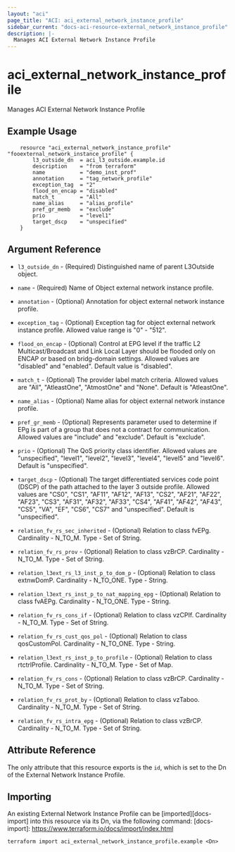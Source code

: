 ```yaml
---
layout: "aci"
page_title: "ACI: aci_external_network_instance_profile"
sidebar_current: "docs-aci-resource-external_network_instance_profile"
description: |-
  Manages ACI External Network Instance Profile
---
```


# aci_external_network_instance_profile

Manages ACI External Network Instance Profile

## Example Usage

```hcl
	resource "aci_external_network_instance_profile" "fooexternal_network_instance_profile" {
		l3_outside_dn  = aci_l3_outside.example.id
		description    = "from terraform"
		name           = "demo_inst_prof"
		annotation     = "tag_network_profile"
		exception_tag  = "2"
		flood_on_encap = "disabled"
		match_t        = "All"
		name_alias     = "alias_profile"
		pref_gr_memb   = "exclude"
		prio           = "level1"
		target_dscp    = "unspecified"
	}
```

## Argument Reference

- `l3_outside_dn` - (Required) Distinguished name of parent L3Outside object.
- `name` - (Required) Name of Object external network instance profile.
- `annotation` - (Optional) Annotation for object external network instance profile.
- `exception_tag` - (Optional) Exception tag for object external network instance profile. Allowed value range is "0" - "512".
- `flood_on_encap` - (Optional) Control at EPG level if the traffic L2 Multicast/Broadcast and Link Local Layer should be flooded only on ENCAP or based on bridg-domain settings. Allowed values are "disabled" and "enabled". Default value is "disabled".
- `match_t` - (Optional) The provider label match criteria. Allowed values are "All", "AtleastOne", "AtmostOne" and "None". Default is "AtleastOne".
- `name_alias` - (Optional) Name alias for object external network instance profile.
- `pref_gr_memb` - (Optional) Represents parameter used to determine if EPg is part of a group that does not a contract for communication. Allowed values are "include" and "exclude". Default is "exclude".

- `prio` - (Optional) The QoS priority class identifier. Allowed values are "unspecified", "level1", "level2", "level3", "level4", "level5" and "level6". Default is "unspecified".
- `target_dscp` - (Optional) The target differentiated services code point (DSCP) of the path attached to the layer 3 outside profile. Allowed values are "CS0", "CS1", "AF11", "AF12", "AF13", "CS2", "AF21", "AF22", "AF23", "CS3", "AF31", "AF32", "AF33", "CS4", "AF41", "AF42", "AF43", "CS5", "VA", "EF", "CS6", "CS7" and "unspecified". Default is "unspecified".

- `relation_fv_rs_sec_inherited` - (Optional) Relation to class fvEPg. Cardinality - N_TO_M. Type - Set of String.
- `relation_fv_rs_prov` - (Optional) Relation to class vzBrCP. Cardinality - N_TO_M. Type - Set of String.
- `relation_l3ext_rs_l3_inst_p_to_dom_p` - (Optional) Relation to class extnwDomP. Cardinality - N_TO_ONE. Type - String.
- `relation_l3ext_rs_inst_p_to_nat_mapping_epg` - (Optional) Relation to class fvAEPg. Cardinality - N_TO_ONE. Type - String.
- `relation_fv_rs_cons_if` - (Optional) Relation to class vzCPIf. Cardinality - N_TO_M. Type - Set of String.
- `relation_fv_rs_cust_qos_pol` - (Optional) Relation to class qosCustomPol. Cardinality - N_TO_ONE. Type - String.
- `relation_l3ext_rs_inst_p_to_profile` - (Optional) Relation to class rtctrlProfile. Cardinality - N_TO_M. Type - Set of Map.
- `relation_fv_rs_cons` - (Optional) Relation to class vzBrCP. Cardinality - N_TO_M. Type - Set of String.
- `relation_fv_rs_prot_by` - (Optional) Relation to class vzTaboo. Cardinality - N_TO_M. Type - Set of String.
- `relation_fv_rs_intra_epg` - (Optional) Relation to class vzBrCP. Cardinality - N_TO_M. Type - Set of String.

## Attribute Reference

The only attribute that this resource exports is the `id`, which is set to the
Dn of the External Network Instance Profile.

## Importing

An existing External Network Instance Profile can be [imported][docs-import] into this resource via its Dn, via the following command:
[docs-import]: https://www.terraform.io/docs/import/index.html

```
terraform import aci_external_network_instance_profile.example <Dn>
```

